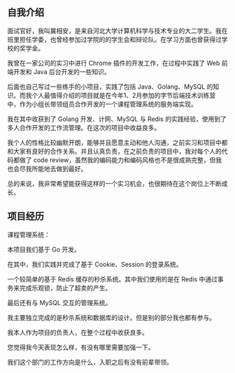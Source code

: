 ## 自我介绍

面试官好，我叫冀相安，是来自河北大学计算机科学与技术专业的大二学生。我在班里担任学委，也曾经参加过学院的的学生会和辩论队。在学习方面也曾获得过学校的奖学金。

我曾在一家公司的实习中进行 Chrome 插件的开发工作，在过程中实践了 Web 前端开发和 Java 后台开发的一些知识。

后面也自己写过一些练手的小项目，实践了包括 Java、Golang、MySQL 的知识。而我个人最值得介绍的项目就是在今年1、2月参加的字节后端技术训练营中，作为小组长带领组员合作开发的一个课程管理系统的服务端实现。

我在其中收获到了 Golang 开发、计网、MySQL 与 Redis 的实践经验，使用到了多人合作开发的工作流管理。在这次的项目中收益良多。

我个人的性格比较幽默开朗，能够并且愿意主动和他人沟通，之前实习和项目中都和大家有良好的合作关系。并且认真负责，在之前负责的项目中，我对每个人的代码都做了 code review，虽然我的编码能力和编码风格也不是很成熟完整，但我也会尽我所能地去做到最好。

总的来说，我非常希望能获得这样的一个实习机会，也很期待在这个岗位上不断成长。



## 项目经历

课程管理系统：

本项目我们基于 Go 开发。

在其中，我们实践并完成了基于 Cookie、Session 的登录系统。

一个较简单的基于 Redis 缓存的秒杀系统。其中我们使用的是在 Redis 中通过事务来完成乐观锁，防止了超卖的产生。

最后还有与 MySQL 交互的管理系统。

我主要独立完成的是秒杀系统和数据库的设计。但是别的部分我也都有参与。

我本人作为项目的负责人，在整个过程中收获良多。



您觉得我今天表现怎么样，有没有哪里需要加强一下。

我们这个部门的工作方向是什么，入职之后有没有前辈带领。
